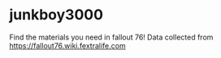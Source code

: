 # junkboy3000
Find the materials you need in fallout 76!
Data collected from https://fallout76.wiki.fextralife.com
